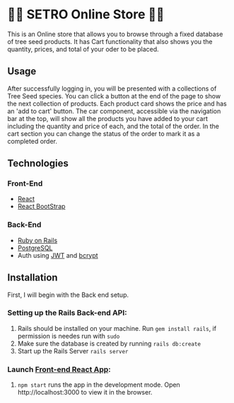 # 🌰🌲 SETRO Online Store 🌲🌰

This is an Online store that allows you to browse through a fixed database of tree seed products. It has Cart functionality that also shows you the quantity, prices, and total of your oder to be placed.


## Usage

After successfully logging in, you will be presented with a collections of Tree Seed species. You can click a button at the end of the page to show the next collection of products. Each product card shows the price and has an 'add to cart' button. The car component, accessible via the navigation bar at the top, will show all the products you have added to your cart including the quantity and price of each, and the total of the order. In the cart section you can change the status of the order to mark it as a completed order. 

## Technologies
### Front-End
- [React](https://reactjs.org/docs/getting-started.html)
- [React BootStrap](https://react-bootstrap.github.io/)

### Back-End
- [Ruby on Rails](https://rubyonrails.org)
- [PostgreSQL](https://www.postgresql.org)
- Auth using [JWT](https://jwt.io) and [bcrypt ](https://rubygems.org/gems/bcrypt/versions/3.1.12)

## Installation
First, I will begin with the Back end setup. 

### Setting up the Rails Back-end API:
1. Rails should be installed on your machine. Run `gem install rails`, if permission is needes run with `sudo`
2. Make sure the database is created by running `rails db:create`
3. Start up the Rails Server `rails server`

### Launch [Front-end React App](https://github.com/ozkr8a/setro-frontend):
1. `npm start` runs the app in the development mode.
Open http://localhost:3000 to view it in the browser.

